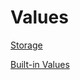 # Values

[Storage](Values%202695ed9117a64deda1fb9b235b1c021f/Storage%208c5d5db3cfd14e69afc8bd9f60d180ad.md)

[Built-in Values](Values%202695ed9117a64deda1fb9b235b1c021f/Built-in%20Values%20d2c2d0e75608498087f0fa1fcf5455d6.md)